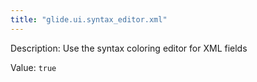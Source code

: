 ```yaml
---
title: "glide.ui.syntax_editor.xml"
---
```


Description: Use the syntax coloring editor for XML fields

Value: `true`